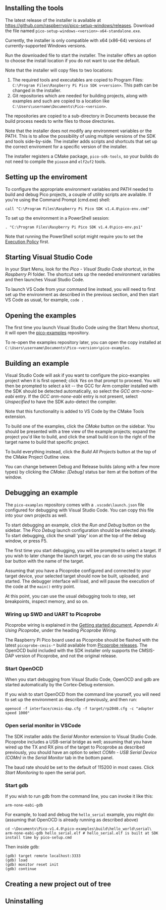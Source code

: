 ## Installing the tools

The latest release of the installer is available at https://github.com/raspberrypi/pico-setup-windows/releases. Download the file named `pico-setup-windows-<version>-x64-standalone.exe`.

Currently, the installer is only compatible with x64 (x86-64) versions of currently-supported Windows versions.

Run the downloaded file to start the installer. The installer offers an option to choose the install location if you do not want to use the default.

Note that the installer will copy files to two locations:
1. The required tools and executables are copied to Program Files: `C:\Program Files\Raspberry Pi Pico SDK v<version>`. This path can be changed in the installer.
2. Git repositories which are needed for building projects, along with examples and such are copied to a location like `C:\Users\username\Documents\Pico-<version>`.

The repositories are copied to a sub-directory in Documents because the build process needs to write files to those directories.

Note that the installer does not modify any environment variables or the PATH. This is to allow the possibility of using multiple versions of the SDK and tools side-by-side. The installer adds scripts and shortcuts that set up the correct enviroment for a specific version of the installer.

The installer registers a CMake package, `pico-sdk-tools`, so your builds do not need to compile the `pioasm` and `elf2uf2` tools.

## Setting up the enviroment

To configure the appropriate environment variables and PATH needed to build and debug Pico projects, a couple of utility scripts are available. If you're using the Command Prompt (cmd.exe) shell:

```
call "C:\Program Files\Raspberry Pi Pico SDK v1.4.0\pico-env.cmd"
```

To set up the environment in a PowerShell session:

```
. "C:\Program Files\Raspberry Pi Pico SDK v1.4.0\pico-env.ps1"
```

Note that running the PowerShell script might require you to set the [Execution Policy](https://learn.microsoft.com/en-us/powershell/module/microsoft.powershell.core/about/about_execution_policies) first.

## Starting Visual Studio Code

In your Start Menu, look for the _Pico - Visual Studio Code_ shortcut, in the _Raspberry Pi_ folder. The shortcut sets up the needed environment variables and then launches Visual Studio Code.

To launch VS Code from your command line instead, you will need to first set up the environment as described in the previous section, and then start VS Code as usual, for example, `code .`

## Opening the examples

The first time you launch Visual Studio Code using the Start Menu shortcut, it will open the [pico-examples](https://github.com/raspberrypi/pico-examples) repository.

To re-open the examples repository later, you can open the copy installed at `C:\Users\username\Documents\Pico-<version>\pico-examples`.

## Building an example

Visual Studio Code will ask if you want to configure the pico-examples project when it is first opened; click _Yes_ on that prompt to proceed. You will then be prompted to select a kit -- the GCC for Arm compiler installed with the SDK should be detected automatically, so select the _GCC arm-none-eabi_ entry. If the _GCC arm-none-eabi_ entry is not present, select _Unspecified_ to have the SDK auto-detect the compiler.

Note that this functionality is added to VS Code by the CMake Tools extension.

To build one of the examples, click the _CMake_ button on the sidebar. You should be presented with a tree view of the example projects; expand the project you'd like to build, and click the small build icon to the right of the target name to build that specific project.

To build everything instead, click the _Build All Projects_ button at the top of the CMake Project Outline view.

You can change between Debug and Release builds (along with a few more types) by clicking the _CMake: [Debug]_ status bar item at the bottom of the window.

## Debugging an example

The `pico-examples` repository comes with a `.vscode\launch.json` file configured for debugging with Visual Studio Code. You can copy this file into your own projects as well.

To start debugging an example, click the _Run and Debug_ button on the sidebar. The _Pico Debug_ launch configuration should be selected already. To start debugging, click the small 'play' icon at the top of the debug window, or press F5.

The first time you start debugging, you will be prompted to select a target. If you wish to later change the launch target, you can do so using the status bar button with the name of the target.

Assuming that you have a Picoprobe configured and connected to your target device, your selected target should now be built, uploaded, and started. The debugger interface will load, and will pause the execution of the code at the `main()` entry point.

At this point, you can use the usual debugging tools to step, set breakpoints, inspect memory, and so on.

### Wiring up SWD and UART to Picoprobe

Picoprobe wiring is explained in the [Getting started document](https://datasheets.raspberrypi.com/pico/getting-started-with-pico.pdf), _Appendix A: Using Picoprobe_, under the heading _Picoprobe Wiring_.

The Raspberry Pi Pico board used as Picoprobe should be flashed with the latest `picoprobe-cmsis-*` build available from [Picoprobe releases](https://github.com/raspberrypi/picoprobe/releases). The OpenOCD build included with the SDK installer only supports the CMSIS-DAP version of Picoprobe, and not the original release.

### Start OpenOCD

When you start debugging from Visual Studio Code, OpenOCD and gdb are started automatically by the Cortex-Debug extension.

If you wish to start OpenOCD from the command line yourself, you will need to set up the environment as described previously, and then run:

```
openocd -f interface/cmsis-dap.cfg -f target/rp2040.cfg -c "adapter speed 1000"
```

### Open serial monitor in VSCode

The SDK installer adds the _Serial Monitor_ extension to Visual Studio Code. Picoprobe includes a USB-serial bridge as well; assuming that you have wired up the TX and RX pins of the target to Picoprobe as described previously, you should have an option to select _COMn - USB Serial Device (COMn)_ in the _Serial Monitor_ tab in the bottom panel.

The baud rate should be set to the default of 115200 in most cases. Click _Start Monitoring_ to open the serial port.

### Start gdb

If you wish to run gdb from the command line, you can invoke it like this:

```
arm-none-eabi-gdb
```

For example, to load and debug the `hello_serial` example, you might do: (assuming that OpenOCD is already running as described above)

```
cd ~\Documents\Pico-v1.4.0\pico-examples\build\hello_world\serial\
arm-none-eabi-gdb hello_serial.elf # hello_serial.elf is built at SDK install time by pico-setup.cmd
```

Then inside gdb:

```
(gdb) target remote localhost:3333
(gdb) load
(gdb) monitor reset init
(gdb) continue
```

## Creating a new project out of tree

## Uninstalling

